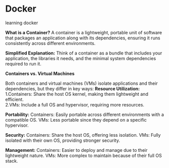 # Docker
learning docker

**What is a Container?**
A container is a lightweight, portable unit of software that packages an application along with its dependencies, ensuring it runs consistently across different environments.

**Simplified Explanation:**
Think of a container as a bundle that includes your application, the libraries it needs, and the minimal system dependencies required to run it.


**Containers vs. Virtual Machines**

Both containers and virtual machines (VMs) isolate applications and their dependencies, but they differ in key ways:
**Resource Utilization:**
    1.Containers: Share the host OS kernel, making them lightweight and efficient.  
    2.VMs: Include a full OS and hypervisor, requiring more resources.

**Portability:**
    Containers: Easily portable across different environments with a compatible OS.
    VMs: Less portable since they depend on a specific hypervisor.

**Security:**
    Containers: Share the host OS, offering less isolation.
    VMs: Fully isolated with their own OS, providing stronger security.

**Management:**
    Containers: Easier to deploy and manage due to their lightweight nature.
    VMs: More complex to maintain because of their full OS stack.

